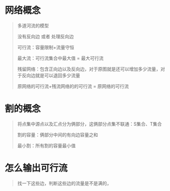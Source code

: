 # 网络概念

> 多道河流的模型
>
> 没有反向边 或者 处理反向边
>
> 可行流：容量限制+流量守恒
>
> 最大流：可行流集合中最大值 = 最大可行流
>
> 残留网络：包含正向边以及反向边，对于原图就是还可以增加多少流量，对于反向边就是可以退回多少流量
>
> 原网络的可行流+残流网络的的可行流 = 原网络的可行流



# 割的概念

> 将点集中源点以及汇点分为俩部分，这俩部分点集不联通：S集合、T集合
>
> 割的容量：俩部分中间的有向边容量之和
>
> 最小割：所有割的容量最小值
>
> 

# 怎么输出可行流

> 找一下这些边，判断这些边的流量是不是满的，